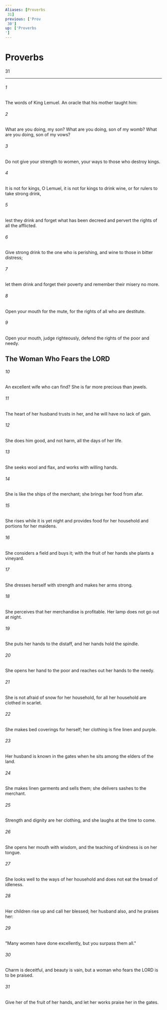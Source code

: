 ```yaml
---
Aliases: [Proverbs 31]
previous: ['Prov 30']
up: ['Proverbs']
---
```

# Proverbs 31

***
 

###### 1 
The words of King Lemuel. An oracle that his mother taught him:  

###### 2 
What are you doing, my son? What are you doing, son of my womb?  What are you doing, son of my vows?   

###### 3 
Do not give your strength to women,  your ways to those who destroy kings.   

###### 4 
It is not for kings, O Lemuel,  it is not for kings to drink wine,  or for rulers to take strong drink,   

###### 5 
lest they drink and forget what has been decreed  and pervert the rights of all the afflicted.   

###### 6 
Give strong drink to the one who is perishing,  and wine to those in bitter distress;   

###### 7 
let them drink and forget their poverty  and remember their misery no more.   

###### 8 
Open your mouth for the mute,  for the rights of all who are destitute.   

###### 9 
Open your mouth, judge righteously,  defend the rights of the poor and needy.  ## The Woman Who Fears the LORD  

###### 10 
An excellent wife who can find?  She is far more precious than jewels.   

###### 11 
The heart of her husband trusts in her,  and he will have no lack of gain.   

###### 12 
She does him good, and not harm,  all the days of her life.   

###### 13 
She seeks wool and flax,  and works with willing hands.   

###### 14 
She is like the ships of the merchant;  she brings her food from afar.   

###### 15 
She rises while it is yet night  and provides food for her household  and portions for her maidens.   

###### 16 
She considers a field and buys it;  with the fruit of her hands she plants a vineyard.   

###### 17 
She dresses herself with strength  and makes her arms strong.   

###### 18 
She perceives that her merchandise is profitable.  Her lamp does not go out at night.   

###### 19 
She puts her hands to the distaff,  and her hands hold the spindle.   

###### 20 
She opens her hand to the poor  and reaches out her hands to the needy.   

###### 21 
She is not afraid of snow for her household,  for all her household are clothed in scarlet.   

###### 22 
She makes bed coverings for herself;  her clothing is fine linen and purple.   

###### 23 
Her husband is known in the gates  when he sits among the elders of the land.   

###### 24 
She makes linen garments and sells them;  she delivers sashes to the merchant.   

###### 25 
Strength and dignity are her clothing,  and she laughs at the time to come.   

###### 26 
She opens her mouth with wisdom,  and the teaching of kindness is on her tongue.   

###### 27 
She looks well to the ways of her household  and does not eat the bread of idleness.   

###### 28 
Her children rise up and call her blessed;  her husband also, and he praises her:   

###### 29 
"Many women have done excellently,  but you surpass them all."   

###### 30 
Charm is deceitful, and beauty is vain,  but a woman who fears the LORD is to be praised.   

###### 31 
Give her of the fruit of her hands,  and let her works praise her in the gates.
